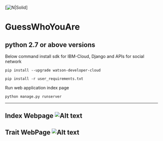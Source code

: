 [![N|Solid](https://audiense.com/wp-content/uploads/2015/05/grafica_IBM1.png)]
# GuessWhoYouAre

python 2.7 or above versions
---
Below command install sdk for IBM-Cloud, Django and APIs for social network

```pip install --upgrade watson-developer-cloud```

```pip install -r user_requirements.txt```

Run web application index page

```python manage.py runserver```

---
Index Webpage
![Alt text](/doc/indexpage.PNG?raw=true "Index Webpage")
---
Trait WebPage
![Alt text](/doc/socialTraitPrediction.PNG?raw=true "Social Trait page")
---
